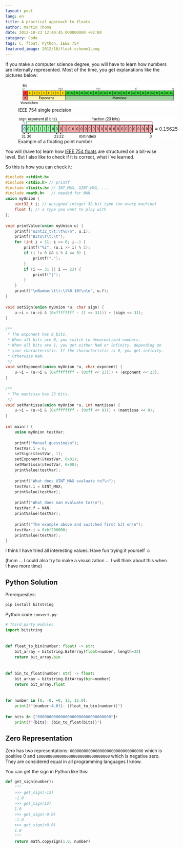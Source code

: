 ```yaml
---
layout: post
lang: en
title: A practical approach to floats
author: Martin Thoma
date: 2012-10-23 12:40:45.000000000 +02:00
category: Code
tags: C, float, Python, IEEE 754
featured_image: 2012/10/float-scheme1.png
---
```

If you make a computer science degree, you will have to learn how numbers are internally represented. Most of the time, you get explanations like the pictures below:

<figure class="aligncenter">
            <a href="../images/2012/10/IEEE_754_single_precision.png"><img src="../images/2012/10/IEEE_754_single_precision.png" alt="IEEE 754 single precision" style="max-width:500px;max-height:74px" class="size-full wp-image-47381"/></a>
            <figcaption class="text-center">IEEE 754 single precision</figcaption>
        </figure>

<figure class="aligncenter">
            <a href="../images/2012/10/float-scheme.png"><img src="../images/2012/10/float-scheme.png" alt="Example of a floating point number" style="max-width:500px;max-height:64px" class="size-full wp-image-47361"/></a>
            <figcaption class="text-center">Example of a floating point number</figcaption>
        </figure>

You will (have to) learn how <a href="http://en.wikipedia.org/wiki/IEEE_floating_point">IEEE 754 floats</a> are structured on a bit-wise level. But I also like to check if it is correct, what I've learned.

So this is how you can check it:
```c
#include <stdint.h>
#include <stdio.h> // printf
#include <limits.h> // INT_MAX, UINT_MAX, ...
#include <math.h>   // needed for NAN
union myUnion {
	uint32_t i; // unsigned integer 32-bit type (on every machine)
	float f; // a type you want to play with
};

void printValue(union myUnion u) {
	printf("uint32_t\t:\t%u\n", u.i);
	printf("Bits\t\t:\t");
	for (int i = 31; i >= 0; i--) {
		printf("%i", (u.i >> i) % 2);
		if (i != 0 && i % 4 == 0) {
			printf(".");
		}
		if (i == 31 || i == 23) {
			printf("|");
		}
	}
	printf("\nNumber\t\t:\t%0.10f\n\n", u.f);
}

void setSign(union myUnion *u, char sign) {
	u->i = (u->i & (0xffffffff - (1 << 31))) + (sign << 31);
}

/**
 * The exponent has 8 bits.
 * When all bits are 0, you switch to denormalized numbers.
 * When all bits are 1, you get either NaN or infinity, depending on
 * your characteristic. If the characteristic is 0, you get infinity.
 * Otherwise NaN.
 */
void setExponent(union myUnion *u, char exponent) {
	u->i = (u->i & (0xffffffff - (0xff << 23))) + (exponent << 23);
}

/**
 * The mantissa has 23 bits.
 */
void setMantissa(union myUnion *u, int mantissa) {
	u->i = (u->i & (0xffffffff - (0xff << 0))) + (mantissa << 0);
}

int main() {
	union myUnion testVar;

	printf("Manual guessing\n");
	testVar.i = 0;
	setSign(&testVar, 1);
	setExponent(&testVar, 0x01);
	setMantissa(&testVar, 0x00);
	printValue(testVar);

	printf("What does UINT_MAX evaluate to?\n");
	testVar.i = UINT_MAX;
	printValue(testVar);

	printf("What does nan evaluate to?\n");
	testVar.f = NAN;
	printValue(testVar);

	printf("The example above and switched first bit on\n");
    testVar.i = 0xbf200000;
	printValue(testVar);
}
```

I think I have tried all interesting values. Have fun trying it yourself ☺

(hmm ... I could also try to make a visualization ... I will think about this when I have more time)


## Python Solution

Prerequesites:

```bash
pip install bitstring
```

Python code `convert.py`:

```python
# Third party modules
import bitstring


def float_to_bin(number: float) -> str:
    bit_array = bitstring.BitArray(float=number, length=32)
    return bit_array.bin


def bin_to_float(number: str) -> float:
    bit_array = bitstring.BitArray(bin=number)
    return bit_array.float


for number in [0, -0, +0, 12, 12.0]:
    print(f"{number:4.0f}: {float_to_bin(number)}")

for bits in ["00000000000000000000000000000000"]:
    print(f"{bits}: {bin_to_float(bits)}")
```


## Zero Representation

Zero has two representations: `00000000000000000000000000000000` which is
positive 0 and `10000000000000000000000000000000` which is negative zero. They
are considered equal in all programming languages I know.

You can get the sign in Python like this:

```python
def get_sign(number):
    """
    >>> get_sign(-12)
    -1.0
    >>> get_sign(12)
    1.0
    >>> get_sign(-0.0)
    -1.0
    >>> get_sign(+0.0)
    1.0
    """
    return math.copysign(1.0, number)
```
